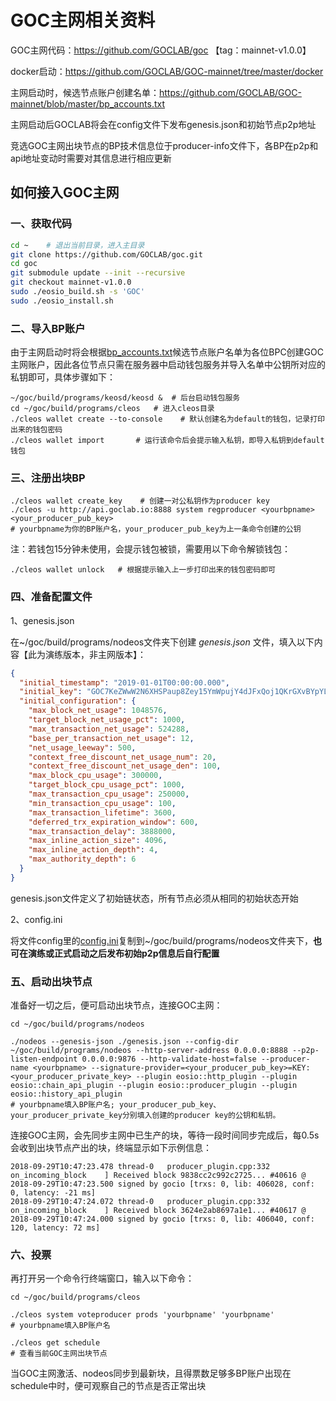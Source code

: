 # GOC主网相关资料

GOC主网代码：https://github.com/GOCLAB/goc  【tag：mainnet-v1.0.0】

docker启动：https://github.com/GOCLAB/GOC-mainnet/tree/master/docker

主网启动时，候选节点账户创建名单：https://github.com/GOCLAB/GOC-mainnet/blob/master/bp_accounts.txt

主网启动后GOCLAB将会在config文件下发布genesis.json和初始节点p2p地址

竞选GOC主网出块节点的BP技术信息位于producer-info文件下，各BP在p2p和api地址变动时需要对其信息进行相应更新

## 如何接入GOC主网

### 一、获取代码

```sh
cd ~    # 退出当前目录，进入主目录
git clone https://github.com/GOCLAB/goc.git
cd goc
git submodule update --init --recursive
git checkout mainnet-v1.0.0
sudo ./eosio_build.sh -s 'GOC'
sudo ./eosio_install.sh
```

### 二、导入BP账户

由于主网启动时将会根据[bp_accounts.txt](https://github.com/GOCLAB/GOC-mainnet/blob/master/bp_accounts.txt)候选节点账户名单为各位BPC创建GOC主网账户，因此各位节点只需在服务器中启动钱包服务并导入名单中公钥所对应的私钥即可，具体步骤如下：

```shell
~/goc/build/programs/keosd/keosd &  # 后台启动钱包服务
cd ~/goc/build/programs/cleos   # 进入cleos目录
./cleos wallet create --to-console    # 默认创建名为default的钱包，记录打印出来的钱包密码
./cleos wallet import       # 运行该命令后会提示输入私钥，即导入私钥到default钱包
```


### 三、注册出块BP

```shell
./cleos wallet create_key    # 创建一对公私钥作为producer key
./cleos -u http://api.goclab.io:8888 system regproducer <yourbpname> <your_producer_pub_key>
# yourbpname为你的BP账户名，your_producer_pub_key为上一条命令创建的公钥
```

注：若钱包15分钟未使用，会提示钱包被锁，需要用以下命令解锁钱包：
```shell
./cleos wallet unlock   # 根据提示输入上一步打印出来的钱包密码即可
```


### 四、准备配置文件

1、genesis.json

在~/goc/build/programs/nodeos文件夹下创建 *genesis.json* 文件，填入以下内容【此为演练版本，非主网版本】：

```json
{
  "initial_timestamp": "2019-01-01T00:00:00.000",
  "initial_key": "GOC7KeZWwW2N6XHSPaup8Zey15YmWpujY4dJFxQoj1QKrGXvBYpYL",
  "initial_configuration": {
    "max_block_net_usage": 1048576,
    "target_block_net_usage_pct": 1000,
    "max_transaction_net_usage": 524288,
    "base_per_transaction_net_usage": 12,
    "net_usage_leeway": 500,
    "context_free_discount_net_usage_num": 20,
    "context_free_discount_net_usage_den": 100,
    "max_block_cpu_usage": 300000,
    "target_block_cpu_usage_pct": 1000,
    "max_transaction_cpu_usage": 250000,
    "min_transaction_cpu_usage": 100,
    "max_transaction_lifetime": 3600,
    "deferred_trx_expiration_window": 600,
    "max_transaction_delay": 3888000,
    "max_inline_action_size": 4096,
    "max_inline_action_depth": 4,
    "max_authority_depth": 6
  }
}
```

genesis.json文件定义了初始链状态，所有节点必须从相同的初始状态开始

2、config.ini

将文件config里的[config.ini](https://github.com/GOCLAB/GOC-mainnet/blob/master/config/config.ini)复制到~/goc/build/programs/nodeos文件夹下，**也可在演练或正式启动之后发布初始p2p信息后自行配置**


### 五、启动出块节点

准备好一切之后，便可启动出块节点，连接GOC主网：

```shell
cd ~/goc/build/programs/nodeos

./nodeos --genesis-json ./genesis.json --config-dir ~/goc/build/programs/nodeos --http-server-address 0.0.0.0:8888 --p2p-listen-endpoint 0.0.0.0:9876 --http-validate-host=false --producer-name <yourbpname> --signature-provider=<your_producer_pub_key>=KEY:<your_producer_private_key> --plugin eosio::http_plugin --plugin eosio::chain_api_plugin --plugin eosio::producer_plugin --plugin eosio::history_api_plugin
# yourbpname填入BP账户名; your_producer_pub_key、your_producer_private_key分别填入创建的producer key的公钥和私钥。
```

连接GOC主网，会先同步主网中已生产的块，等待一段时间同步完成后，每0.5s会收到出块节点产出的块，终端显示如下示例信息：
```
2018-09-29T10:47:23.478 thread-0   producer_plugin.cpp:332       on_incoming_block    ] Received block 9838cc2c992c2725... #40616 @ 2018-09-29T10:47:23.500 signed by gocio [trxs: 0, lib: 406028, conf: 0, latency: -21 ms]
2018-09-29T10:47:24.072 thread-0   producer_plugin.cpp:332       on_incoming_block    ] Received block 3624e2ab8697a1e1... #40617 @ 2018-09-29T10:47:24.000 signed by gocio [trxs: 0, lib: 406040, conf: 120, latency: 72 ms]
```


### 六、投票

再打开另一个命令行终端窗口，输入以下命令：

```shell
cd ~/goc/build/programs/cleos

./cleos system voteproducer prods 'yourbpname' 'yourbpname'
# yourbpname填入BP账户名

./cleos get schedule 
# 查看当前GOC主网出块节点
```
当GOC主网激活、nodeos同步到最新块，且得票数足够多BP账户出现在schedule中时，便可观察自己的节点是否正常出块



